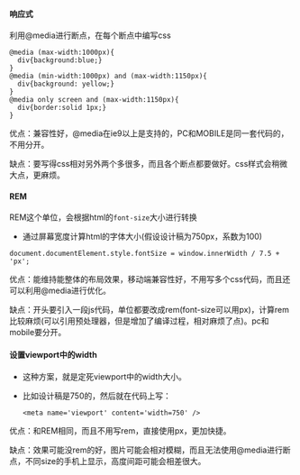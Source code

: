 #### 响应式

利用@media进行断点，在每个断点中编写css

```
@media (max-width:1000px){
  div{background:blue;}
}
@media (min-width:1000px) and (max-width:1150px){
  div{background: yellow;}
}
@media only screen and (max-width:1150px){
  div{border:solid 1px;}
}
```

优点：兼容性好，@media在ie9以上是支持的，PC和MOBILE是同一套代码的，不用分开。

缺点：要写得css相对另外两个多很多，而且各个断点都要做好。css样式会稍微大点，更麻烦。

#### REM

REM这个单位，会根据html的`font-size`大小进行转换

* 通过屏幕宽度计算html的字体大小\(假设设计稿为750px，系数为100\)

```
document.documentElement.style.fontSize = window.innerWidth / 7.5 + 'px';
```

优点：能维持能整体的布局效果，移动端兼容性好，不用写多个css代码，而且还可以利用@media进行优化。

缺点：开头要引入一段js代码，单位都要改成rem\(font-size可以用px\)，计算rem比较麻烦\(可以引用预处理器，但是增加了编译过程，相对麻烦了点\)。pc和mobile要分开。

#### 设置viewport中的width

* 这种方案，就是定死viewport中的width大小。

* 比如设计稿是750的，然后就在代码上写：

  ```
  <meta name='viewport' content='width=750' />
  ```

优点：和REM相同，而且不用写rem，直接使用px，更加快捷。

缺点：效果可能没rem的好，图片可能会相对模糊，而且无法使用@media进行断点，不同size的手机上显示，高度间距可能会相差很大。

